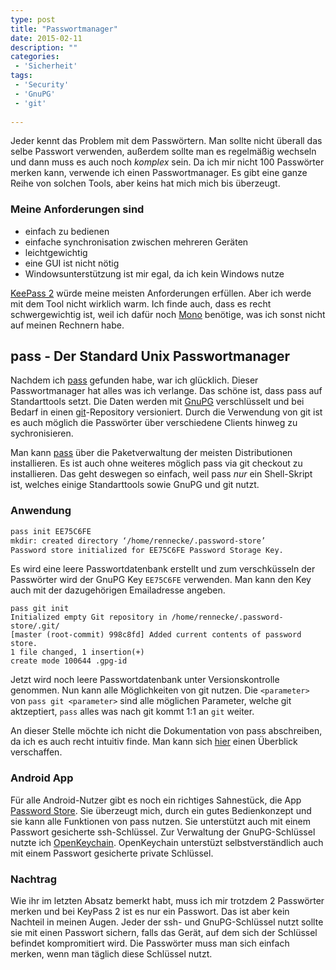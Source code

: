 ```yaml
---
type: post
title: "Passwortmanager"
date: 2015-02-11
description: ""
categories:
 - 'Sicherheit'
tags:
 - 'Security'
 - 'GnuPG'
 - 'git'
  
---
```


Jeder kennt das Problem mit dem Passwörtern. Man sollte nicht überall das selbe Passwort verwenden,
außerdem sollte man es regelmäßig wechseln und dann muss es auch noch _komplex_ sein. Da ich mir
nicht 100 Passwörter merken kann, verwende ich einen Passwortmanager. Es gibt eine ganze Reihe
von solchen Tools, aber keins hat mich mich bis überzeugt.

### Meine Anforderungen sind
- einfach zu bedienen
- einfache synchronisation zwischen mehreren Geräten
- leichtgewichtig
- eine GUI ist nicht nötig
- Windowsunterstützung ist mir egal, da ich kein Windows nutze

[KeePass 2] würde meine meisten Anforderungen erfüllen. Aber ich werde mit dem Tool nicht wirklich warm. Ich finde auch, dass 
es recht schwergewichtig ist, weil ich dafür noch [Mono] benötige, was ich sonst nicht auf meinen Rechnern habe. 


## pass - Der Standard Unix Passwortmanager

Nachdem ich [pass] gefunden habe, war ich glücklich. Dieser Passwortmanager hat alles was ich verlange. 
Das schöne ist, dass pass auf Standarttools setzt. Die Daten werden mit [GnuPG] verschlüsselt und bei Bedarf
in einen [git]-Repository versioniert. Durch die Verwendung von git ist es auch möglich die Passwörter über
verschiedene Clients hinweg zu sychronisieren. 

Man kann [pass] über die Paketverwaltung der meisten Distributionen installieren. Es ist auch ohne weiteres
möglich pass via git checkout zu installieren. Das geht deswegen so einfach, weil pass _nur_ ein Shell-Skript
ist, welches einige Standarttools sowie GnuPG und git nutzt.


### Anwendung

``` sh
pass init EE75C6FE
mkdir: created directory ‘/home/rennecke/.password-store’
Password store initialized for EE75C6FE Password Storage Key.
```

Es wird eine leere Passwortdatenbank erstellt und zum verschküsseln der Passwörter wird der GnuPG Key `EE75C6FE`
verwenden. Man kann den Key auch mit der dazugehörigen Emailadresse angeben.

```
pass git init 
Initialized empty Git repository in /home/rennecke/.password-store/.git/ 
[master (root-commit) 998c8fd] Added current contents of password store. 
1 file changed, 1 insertion(+) 
create mode 100644 .gpg-id
```

Jetzt wird noch leere Passwortdatenbank unter Versionskontrolle genommen. Nun kann alle Möglichkeiten
von git nutzen. Die `<parameter>` von `pass git <parameter>` sind alle möglichen Parameter, welche git
aktzeptiert, `pass` alles was nach git kommt 1:1 an `git` weiter.

An dieser Stelle möchte ich nicht die Dokumentation von pass abschreiben, da ich es auch recht intuitiv finde. Man
kann sich [hier] einen Überblick verschaffen.


### Android App

Für alle Android-Nutzer gibt es noch ein richtiges Sahnestück, die App [Password Store]. Sie überzeugt mich, durch ein
gutes Bedienkonzept und sie kann alle Funktionen von pass nutzen. Sie unterstützt auch mit einem Passwort gesicherte 
ssh-Schlüssel. Zur Verwaltung der GnuPG-Schlüssel nutzte ich [OpenKeychain]. OpenKeychain unterstüzt selbstverständlich
auch mit einem Passwort gesicherte private Schlüssel.


### Nachtrag

Wie ihr im letzten Absatz bemerkt habt, muss ich mir trotzdem 2 Passwörter merken und bei KeyPass 2 ist es nur ein Passwort.
Das ist aber kein Nachteil in meinen Augen. Jeder der ssh- und GnuPG-Schlüssel nutzt sollte sie mit einen Passwort sichern,
falls das Gerät, auf dem sich der Schlüssel befindet kompromitiert wird. Die Passwörter muss man sich einfach merken, wenn 
man täglich diese Schlüssel nutzt.


[KeePass 2]: http://keepass.info/
[Mono]: http://www.mono-project.com/
[pass]: http://www.passwordstore.org/
[GnuPG]: https://www.gnupg.org/
[git]: http://git-scm.com/
[hier]: http://git.zx2c4.com/password-store/about/#EXTENDED%20GIT%20EXAMPLE
[Password Store]: https://github.com/zeapo/Android-Password-Store
[OpenKeychain]: http://www.openkeychain.org/
